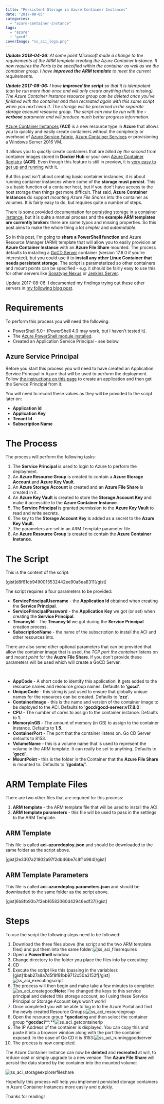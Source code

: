 ```yaml
---
title: "Persistent Storage in Azure Container Instances"
date: "2017-08-05"
categories: 
  - "azure-container-instance"
tags: 
  - "azure"
  - "gocd"
coverImage: "ss_aci_logo.png"
---
```


_**Update 2018-04-26:** At some point Microsoft made a change to the requirements of the ARM template creating the Azure Container Instance. It now requires the Ports to be specified within the container as well as we the container group. I have **improved the ARM template** to meet the current requirements._

_**Update 2017-08-06:** I have **improved the script** so that it is idempotent (can be run more than once and will only create anything that is missing). The Azure Container Instance resource group can be deleted once you've finished with the container and then recreated again with this same script when you next need it. The storage will be preserved in the separate storage account resource group. The script can now be run with the **\-verbose** parameter and will produce much better progress information._

[Azure Container Instances](https://azure.microsoft.com/en-us/services/container-instances/) **(ACI)** is a new resource type in **Azure** that allows you to quickly and easily create containers without the complexity or overhead of [Azure Service Fabric](https://azure.microsoft.com/en-us/services/service-fabric/), [Azure Container Services](https://azure.microsoft.com/en-us/services/container-service/) or provisioning a Windows Server 2016 VM.

It allows you to _quickly_ create containers that are _billed by the second_ from container images stored in **Docker Hub** or your own [Azure Container Registry](https://azure.microsoft.com/en-us/services/container-registry/) **(ACR)**. Even though this feature is still in preview, it is [very easy to get up and running](https://docs.microsoft.com/en-us/azure/container-instances/) with it.

But this post _isn't_ about creating basic container instances, it is about running container instances where some of the **storage must persist**. This is a basic function of a container host, but if you don't have access to the host storage then things get more difficult. That said, **Azure Container Instances** do support _mounting Azure File Shares_ into the container as volumes. It is fairly easy to do, but requires quite a number of steps.

There is some provided [documentation for persisting storage in a container instance](https://docs.microsoft.com/en-us/azure/container-instances/container-instances-mounting-azure-files-volume), but it is quite a manual process and the **example ARM templates are currently broken**: there are some typos and missing properties. So this post aims to make the whole thing a lot _simpler_ and _automatable_.

So in this post, I'm going to **share a PowerShell function** and Azure Resource Manager (ARM) template that will allow you to easily provision an **Azure Container Instance** with an **Azure File Share** mounted. The process defaults to installing a [GoCD Server](https://www.gocd.org/) container (version 17.8.0 if you're interested), but you could use it to **install any other Linux Container that needs persistent storage**. The script is parameterized so other containers and mount points can be specified - e.g. it should be fairly easy to use this for other servers like [Sonatype Nexus](https://www.sonatype.com/download-oss-sonatype) or [Jenkins Server](https://jenkins.io/).

Update 2017-08-06: I documented my findings trying out these other servers in [my following blog post](https://dscottraynsford.wordpress.com/2017/08/06/sonatype-nexus-containers-with-persistent-storage-in-azure-container-instances/).

# Requirements

To perform this process you will need the following:

- PowerShell 5.0+ (PowerShell 4.0 may work, but I haven't tested it).
- The [Azure PowerShell module installed](https://docs.microsoft.com/en-us/powershell/azure/install-azurerm-ps?view=azurermps-4.2.0).
- Created an Application Service Principal - see below.

## Azure Service Principal

Before you start this process you will need to have created an Application Service Principal in Azure that will be used to perform the deployment. Follow [the instructions on this page](https://docs.microsoft.com/en-us/azure/azure-resource-manager/resource-group-create-service-principal-portal#create-an-azure-active-directory-application) to create an application and then get the Service Principal from it.

You will need to record these values as they will be provided to the script later on:

- **Application Id**
- **Application Key**
- **Tenant Id**
- **Subscription Name**

# The Process

The process will perform the following tasks:

1. The **Service Principal** is used to login to Azure to perform the deployment.
2. An **Azure Resource Group** is created to contain a **Azure Storage Account** and **Azure Key Vault**.
3. An **Azure Storage Account** is created and an **Azure File Share** is created in it.
4. An **Azure Key Vault** is created to store the **Storage Account Key** and make it accessible to the **Azure Container Instance**.
5. The **Service Principal** is granted permission to the **Azure Key Vault** to read and write secrets.
6. The key to the **Storage Account Key** is added as a secret to the **Azure Key Vault**.
7. The parameters are set in an ARM Template parameter file.
8. An **Azure Resource Group** is created to contain the **Azure Container Instance**.

# The Script

This is the content of the script:

\[gist\]d8f61cb9490015532442ee90a5ea8311\[/gist\]

The script requires a four parameters to be provided:

- **ServicePrincipalUsername** - the **Application Id** obtained when creating the **Service Principal**.
- **ServicePrincipalPassword** - the **Application Key** we got (or set) when creating the **Service Principal**.
- **TenancyId** - The **Tenancy Id** we got during the **Service Principal** creation process.
- **SubscriptionName** - the name of the subscription to install the ACI and other resources into.

There are also some other optional parameters that can be provided that allow the container image that is used, the _TCP port the container_ listens on and _mount point_ for the **Auzre File Share**. If you don't provide these parameters will be used which will create a GoCD Server.

 

- **AppCode** - A short code to identify this application. It gets added to the resource names and resource group names. Defaults to **'gocd'**.
- **UniqueCode** - this string is just used to ensure that globally unique names for the resources can be created. Defaults to '**zzz**'.
- **ContainerImage** - this is the name and version of the container image to be deployed to the ACI. Defaults to '**gocd/gocd-server:v17.8.0**'.
- **CPU** \- The number of cores to assign to the container instance. Defaults to **1**.
- **MemoryInGB** \- The amount of memory (in GB) to assign to the container instance. Defaults to **1.5**.
- **ContainerPort** - The port that the container listens on. Go CD Server defaults to 8153.
- **VolumeName** - this is a volume name that is used to represent the volume in the ARM template. It can really be set to anything. Defaults to '**gocd**'.
- **MountPoint** - this is the folder in the Container that the **Azure File Share** is mounted to. Defaults to '**/godata/**'.

# ARM Template Files

There are two other files that are required for this process:

1. **ARM template** - the ARM template file that will be used to install the ACI.
2. **ARM template parameters** - this file will be used to pass in the settings to the ARM Template.

## ARM Template

This file is called **aci-azuredeploy.json** and should be downloaded to the same folder as the script above.

\[gist\]2e3307a21802a97f2db46be7c8f1b984\[/gist\]

## ARM Template Parameters

This file is called **aci-azuredeploy.parameters.json** and should be downloaded to the same folder as the script above.

\[gist\]6b8fb93b7f2eb16582060d42946edf37\[/gist\]

# Steps

To use the script the following steps need to be followed:

1. Download the three files above (the script and the two ARM template files) and put them into the same folder:![ss_aci_filesrequires](images/ss_aci_filesrequires1.png)
2. Open a **PowerShell** window.
3. Change directory to the folder you place the files into by executing:
4. CD <folder location>
5. Execute the script like this (passing in the variables):\[gist\]1bab27a8a7d5f8f81bb9712c50a3152f\[/gist\]![ss_aci_executingscript](images/ss_aci_executingscript.png)
6. The process will then begin and make take a few minutes to complete:![ss_aci_creategocd](images/ss_aci_creategocd.gif)**Note:** I've changed the keys to this service principal and deleted this storage account, so I using these Service Principal or Storage Account keys won't work!
7. Once completed you will be able to log in to the Azure Portal and find the newly created Resource Groups:![ss_aci_resourcegroup](images/ss_aci_resourcegroup.png)
8. Open the resource group **\*gocdacirg** and then select the container group **\*gocdaci****:**![ss_aci_getcontainerip](images/ss_aci_getcontainerip.png)
9. The IP Address of the container is displayed. You can copy this and paste it into a browser window along with the port the container exposed. In the case of Go CD it is 8153:![ss_aci_runninggocdserver](images/ss_aci_runninggocdserver.png)
10. The process is now completed.

The Azure Container Instance can now be **deleted** and **recreated** at will, to reduce cost or simply upgrade to a new version. The **Azure File Share** will persist the data stored by the container into the mounted volume:

![ss_aci_storageexplorerfileshare](images/ss_aci_storageexplorerfileshare.png)

Hopefully this process will help you implement persisted storage containers in Azure Container Instances more easily and quickly.

Thanks for reading!
